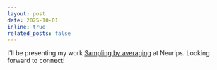 ```yaml
---
layout: post
date: 2025-10-01
inline: true
related_posts: false
---
```


I'll be presenting my work [Sampling by averaging](https://arxiv.org/pdf/2508.15069) at Neurips. Looking forward to connect!